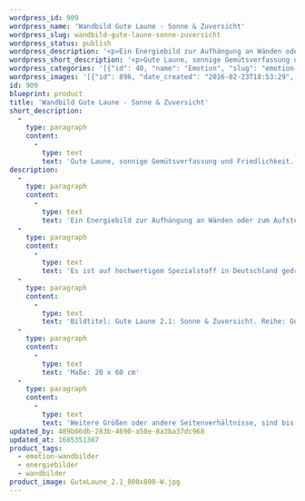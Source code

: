```yaml
---
wordpress_id: 909
wordpress_name: 'Wandbild Gute Laune - Sonne & Zuversicht'
wordpress_slug: wandbild-gute-laune-sonne-zuversicht
wordpress_status: publish
wordpress_description: '<p>Ein Energiebild zur Aufhängung an Wänden oder zum Aufstellen im Raum mit einem aktivierbaren Informationsfeld zu: Gute Laune - Sonniges Gemüt - Friedlichkeit - Stärke - Wärme - Freude - Weichheit - Beruhigung - Zuversicht - Gut aufgelegt sein: Aktivierung eines inneren Zustands von guter Laune, sonniger Gemütsverfassung, Friedlichkeit in freudvoller Grundhaltung. Beruhigung bei Zulassung von innerer Weichheit bei Zuversicht und Optimismus.</p><p>Es ist auf hochwertigem Spezialstoff in Deutschland gedruckt und sorgfältig in Handarbeit auf Holzkeilrahmen aufgezogen. Laut Herstellerangaben ist der farbintensive Druck 70 Jahre lichtecht, waschbar und in einem umweltorientierten Verfahren hergestellt. Der Oberstoff ist mit einer Spezialbeschichtung unterfüttert, so dass, bei Aufhängung an der Wand, der rückseitige Holzrahmen auch bei hellen Farben unsichtbar ist.</p><p>Bildtitel: Gute Laune 2.1: Sonne &amp; Zuversicht. Reihe: Gute Laune</p><p>Maße: 20 x 60 cm</p><p>Weitere Größen oder andere Seitenverhältnisse, sind bis 200 cm individuell für Sie innerhalb weniger Tage herstellbar. Bitte kontaktieren Sie uns hierfür unter <a href="mailto:info@elvedenverlag.de">info@elvedenverlag.de</a>.e</p><p><a href="https://my.feenbaum.de/anwendung-energie-wandbilder/">Anwendungshinweise</a>      <a href="https://my.feenbaum.de/produktinformation-wandbilder/">Produktinformationen</a></p>'
wordpress_short_description: '<p>Gute Laune, sonnige Gemütsverfassung und Friedlichkeit. Frühlingskraft zu jeder Jahreszeit</p>'
wordpress_categories: '[{"id": 40, "name": "Emotion", "slug": "emotion-wandbilder"}, {"id": 22, "name": "Energiebilder", "slug": "energiebilder"}, {"id": 24, "name": "Wandbilder", "slug": "wandbilder"}]'
wordpress_images: '[{"id": 896, "date_created": "2016-02-23T18:53:29", "date_created_gmt": "2016-02-23T16:53:29", "date_modified": "2016-02-23T18:53:29", "date_modified_gmt": "2016-02-23T16:53:29", "src": "https://my.feenbaum.de/wp-content/uploads/2016/02/GuteLaune_2.1_800x800-W.jpg", "name": "GuteLaune_2.1_800x800-W", "alt": ""}]'
id: 909
blueprint: product
title: 'Wandbild Gute Laune - Sonne & Zuversicht'
short_description:
  -
    type: paragraph
    content:
      -
        type: text
        text: 'Gute Laune, sonnige Gemütsverfassung und Friedlichkeit. Frühlingskraft zu jeder Jahreszeit'
description:
  -
    type: paragraph
    content:
      -
        type: text
        text: 'Ein Energiebild zur Aufhängung an Wänden oder zum Aufstellen im Raum mit einem aktivierbaren Informationsfeld zu: Gute Laune - Sonniges Gemüt - Friedlichkeit - Stärke - Wärme - Freude - Weichheit - Beruhigung - Zuversicht - Gut aufgelegt sein: Aktivierung eines inneren Zustands von guter Laune, sonniger Gemütsverfassung, Friedlichkeit in freudvoller Grundhaltung. Beruhigung bei Zulassung von innerer Weichheit bei Zuversicht und Optimismus.'
  -
    type: paragraph
    content:
      -
        type: text
        text: 'Es ist auf hochwertigem Spezialstoff in Deutschland gedruckt und sorgfältig in Handarbeit auf Holzkeilrahmen aufgezogen. Laut Herstellerangaben ist der farbintensive Druck 70 Jahre lichtecht, waschbar und in einem umweltorientierten Verfahren hergestellt. Der Oberstoff ist mit einer Spezialbeschichtung unterfüttert, so dass, bei Aufhängung an der Wand, der rückseitige Holzrahmen auch bei hellen Farben unsichtbar ist.'
  -
    type: paragraph
    content:
      -
        type: text
        text: 'Bildtitel: Gute Laune 2.1: Sonne & Zuversicht. Reihe: Gute Laune'
  -
    type: paragraph
    content:
      -
        type: text
        text: 'Maße: 20 x 60 cm'
  -
    type: paragraph
    content:
      -
        type: text
        text: 'Weitere Größen oder andere Seitenverhältnisse, sind bis 200 cm individuell für Sie innerhalb weniger Tage herstellbar. Bitte kontaktieren Sie uns hierfür unter info@elvedenverlag.de.e'
updated_by: 489b06db-283b-4690-a50e-8a3ba37dc968
updated_at: 1685351307
product_tags:
  - emotion-wandbilder
  - energiebilder
  - wandbilder
product_image: GuteLaune_2.1_800x800-W.jpg
---
```

